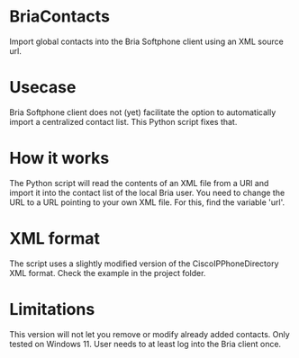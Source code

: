 # BriaContacts
Import global contacts into the Bria Softphone client using an XML source url.

# Usecase
Bria Softphone client does not (yet) facilitate the option to automatically import a centralized contact list. This Python script fixes that.

# How it works
The Python script will read the contents of an XML file from a URl and import it into the contact list of the local Bria user. You need to change the URL to a URL pointing to your own XML file. For this, find the variable 'url'.

# XML format
The script uses a slightly modified version of the CiscoIPPhoneDirectory XML format. Check the example in the project folder.

# Limitations
This version will not let you remove or modify already added contacts.
Only tested on Windows 11.
User needs to at least log into the Bria client once.

